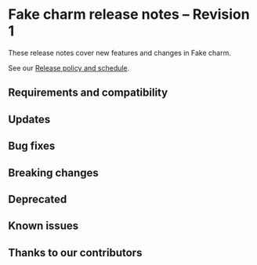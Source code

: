 <!-- Remember to update this file for your charm -- replace <charm-name> with the appropriate name,
follow the release notes policy in the title, and fill in the relevant details. -->

# Fake charm release notes – Revision 1

These release notes cover new features and changes in Fake charm.

<!--
Add an introduction summarizing the most significant features and impactful changes outlined in this file.
-->

See our [Release policy and schedule](docs/release-notes/landing-page.md).

## Requirements and compatibility

<!--
Add information about the requirements for this charm, for instance, a minimum Python version. 
Specify the workload version; link to the workload’s release notes if available.
If the user will need any specific upgrade instructions for this release, include those instructions here.

Add the following sentence, updating the RAM requirements appropriately:

For development and testing purposes, a machine or VM with a minimum of <#GB> RAM is required.
In production, at least <#GB> RAM is recommended per instance.
-->

## Updates
<!--
Use this section to highlight major and minor features that were added in this release.
The subsection below shows the pattern for each feature. Include links to the relevant PR or commit.
-->




## Bug fixes
<!--
Add a bulleted list of bug fixes here, with links to the relevant PR/commit.
-->




## Breaking changes

<!--
Use this section to highlight any backwards-incompatible changes in this release.
Include links to the relevant PR or commit.
If there are no breaking changes, keep the section and write "No breaking changes".
-->



## Deprecated

<!--
Use this section to highlight any deprecated features in this release.
Include links to the relevant PR or commit.
If there are no deprecated features, keep the section and write "No deprecated features".
-->



## Known issues
<!--
Add a bulleted list with links to unresolved issues – the most important/pressing ones,
the ones being worked on currently, or the ones with the most visibility/traffic.
You don’t need to add links to all the issues in the repository if there are
several – a list of 3-5 issues is sufficient. 
If there are no known issues, keep the section and write "No known issues".
-->

## Thanks to our contributors
<!--
List of contributors based on PRs/commits. Remove this section if there are no contributors in this release.
-->




